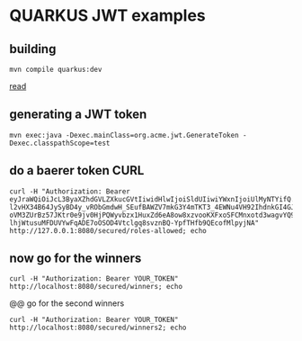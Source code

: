 # QUARKUS JWT examples

## building

```
mvn compile quarkus:dev
```
[read](https://quarkus.io/guides/jwt-guide)

## generating a JWT token
```
mvn exec:java -Dexec.mainClass=org.acme.jwt.GenerateToken -Dexec.classpathScope=test
```

## do a baerer token CURL
```
curl -H "Authorization: Bearer eyJraWQiOiJcL3ByaXZhdGVLZXkucGVtIiwidHlwIjoiSldUIiwiYWxnIjoiUlMyNTYifQ.eyJzdWIiOiJqZG9lLXVzaW5nLWp3dC1yYmFjIiwiYXVkIjoidXNpbmctand0LXJiYWMiLCJ1cG4iOiJqZG9lQHF1YXJrdXMuaW8iLCJiaXJ0aGRhdGUiOiIyMDAxLTA3LTEzIiwiYXV0aF90aW1lIjoxNTUxNjUyMDkxLCJpc3MiOiJodHRwczpcL1wvcXVhcmt1cy5pb1wvdXNpbmctand0LXJiYWMiLCJyb2xlTWFwcGluZ3MiOnsiZ3JvdXAyIjoiR3JvdXAyTWFwcGVkUm9sZSIsImdyb3VwMSI6Ikdyb3VwMU1hcHBlZFJvbGUifSwiZ3JvdXBzIjpbIkVjaG9lciIsIlRlc3RlciIsIlN1YnNjcmliZXIiLCJncm91cDIiXSwicHJlZmVycmVkX3VzZXJuYW1lIjoiamRvZSIsImV4cCI6MTU1MTY1MjM5MSwiaWF0IjoxNTUxNjUyMDkxLCJqdGkiOiJhLTEyMyJ9.aPA4Rlc4kw7n_OZZRRk25xZydJy_J_3BRR8ryYLyHTO1o68_aNWWQCgpnAuOW64svPhPnLYYnQzK-l2vHX34B64JySyBD4y_vRObGmdwH_SEufBAWZV7mkG3Y4mTKT3_4EWNu4VH92IhdnkGI4GJB6yHAEzlQI6EdSOa4Nq8Gp4uPGqHsUZTJrA3uIW0TbNshFBm47-oVM3ZUrBz57JKtr0e9jv0HjPQWyvbzx1HuxZd6eA8ow8xzvooKXFxoSFCMnxotd3wagvYQ9ysBa89bgzL-lhjWtusuMFDUVYwFqADE7oOSOD4Vtclgq8svznBQ-YpfTHfb9QEcofMlpyjNA" http://127.0.0.1:8080/secured/roles-allowed; echo
```

## now go for the winners
```
curl -H "Authorization: Bearer YOUR_TOKEN" http://localhost:8080/secured/winners; echo
```

@@ go for the second winners
```
curl -H "Authorization: Bearer YOUR_TOKEN" http://localhost:8080/secured/winners2; echo
```
